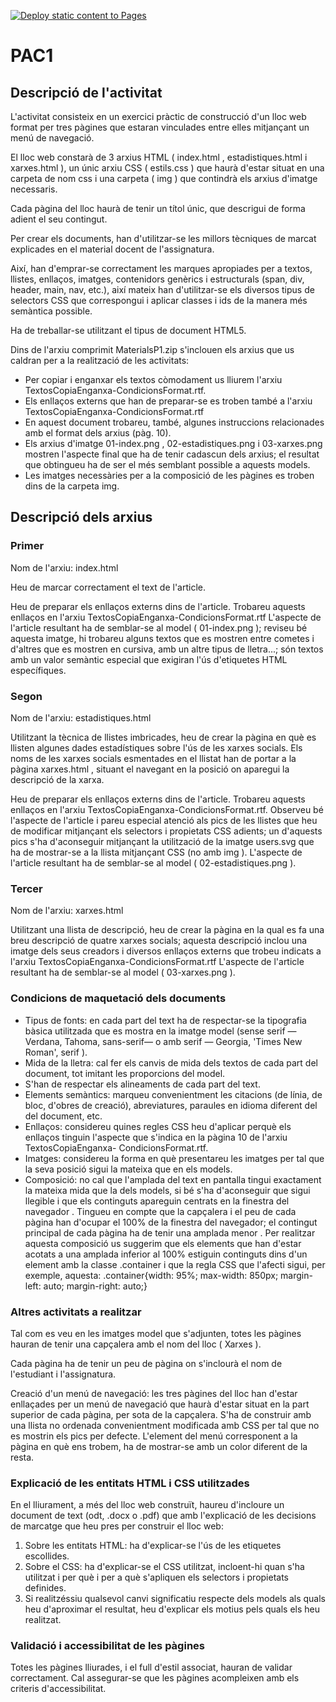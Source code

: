[![Deploy static content to Pages](https://github.com/rbuj-UOC/M4.252-PAC1/actions/workflows/static.yml/badge.svg)](https://github.com/rbuj-UOC/M4.252-PAC1/actions/workflows/static.yml)

# PAC1

## Descripció de l'activitat

L'activitat consisteix en un exercici pràctic de construcció d'un lloc web format per tres pàgines que estaran vinculades entre elles mitjançant un menú de
navegació.

El lloc web constarà de 3 arxius HTML ( index.html , estadistiques.html i xarxes.html ), un únic arxiu CSS ( estils.css ) que haurà d'estar situat en una
carpeta de nom css i una carpeta ( img ) que contindrà els arxius d'imatge necessaris.

Cada pàgina del lloc haurà de tenir un títol únic, que descrigui de forma adient el seu contingut.

Per crear els documents, han d'utilitzar-se les millors tècniques de marcat explicades en el material docent de l'assignatura.

Així, han d'emprar-se correctament les marques apropiades per a textos, llistes, enllaços, imatges, contenidors genèrics i estructurals (span, div, header, main, nav, etc.), així mateix han d'utilitzar-se els diversos tipus de selectors CSS que correspongui i aplicar classes i ids de la manera més
semàntica possible.

Ha de treballar-se utilitzant el tipus de document HTML5.

Dins de l'arxiu comprimit MaterialsP1.zip s'inclouen els arxius que us caldran per a la realització de les activitats:
- Per copiar i enganxar els textos còmodament us lliurem l'arxiu TextosCopiaEnganxa-CondicionsFormat.rtf.
- Els enllaços externs que han de preparar-se es troben també a l'arxiu TextosCopiaEnganxa-CondicionsFormat.rtf
- En aquest document trobareu, també, algunes instruccions relacionades amb el format dels arxius (pàg. 10).
- Els arxius d'imatge 01-index.png , 02-estadistiques.png i 03-xarxes.png mostren l'aspecte final que ha de tenir cadascun dels arxius; el resultat que obtingueu ha de ser el més semblant possible a aquests models.
- Les imatges necessàries per a la composició de les pàgines es troben dins de la carpeta img.

## Descripció dels arxius

### Primer

Nom de l'arxiu: index.html

Heu de marcar correctament el text de l'article.

Heu de preparar els enllaços externs dins de l'article. Trobareu aquests enllaços en l'arxiu TextosCopiaEnganxa-CondicionsFormat.rtf
L'aspecte de l'article resultant ha de semblar-se al model ( 01-index.png ); reviseu bé aquesta imatge, hi trobareu alguns textos que es mostren entre
cometes i d'altres que es mostren en cursiva, amb un altre tipus de lletra...; són textos amb un valor semàntic especial que exigiran l'ús d'etiquetes HTML
específiques.

### Segon

Nom de l'arxiu: estadistiques.html

Utilitzant la tècnica de llistes imbricades, heu de crear la pàgina en què es llisten algunes dades estadístiques sobre l'ús de les xarxes socials. Els noms de les xarxes socials esmentades en el llistat han de portar a la pàgina xarxes.html , situant el navegant en la posició on aparegui la descripció de la xarxa.

Heu de preparar els enllaços externs dins de l'article. Trobareu aquests enllaços en l'arxiu TextosCopiaEnganxa-CondicionsFormat.rtf.
Observeu bé l'aspecte de l'article i pareu especial atenció als pics de les llistes que heu de modificar mitjançant els selectors i propietats CSS adients; un
d'aquests pics s'ha d'aconseguir mitjançant la utilització de la imatge users.svg que ha de mostrar-se a la llista mitjançant CSS (no amb img ). L'aspecte
de l'article resultant ha de semblar-se al model ( 02-estadistiques.png ).

### Tercer

Nom de l'arxiu: xarxes.html

Utilitzant una llista de descripció, heu de crear la pàgina en la qual es fa una breu descripció de quatre xarxes socials; aquesta descripció inclou una
imatge dels seus creadors i diversos enllaços externs que trobeu indicats a l'arxiu TextosCopiaEnganxa-CondicionsFormat.rtf
L'aspecte de l'article resultant ha de semblar-se al model ( 03-xarxes.png ).

###  Condicions de maquetació dels documents
- Tipus de fonts: en cada part del text ha de respectar-se la tipografia bàsica utilitzada que es mostra en la imatge model (sense serif — Verdana,
Tahoma, sans-serif— o amb serif — Georgia, 'Times New Roman', serif ).
- Mida de la lletra: cal fer els canvis de mida dels textos de cada part del document, tot imitant les proporcions del model.
- S'han de respectar els alineaments de cada part del text.
- Elements semàntics: marqueu convenientment les citacions (de línia, de bloc, d'obres de creació), abreviatures, paraules en idioma diferent del del
document, etc.
- Enllaços: considereu quines regles CSS heu d'aplicar perquè els enllaços tinguin l'aspecte que s'indica en la pàgina 10 de l'arxiu TextosCopiaEnganxa-
CondicionsFormat.rtf.
- Imatges: considereu la forma en què presentareu les imatges per tal que la seva posició sigui la mateixa que en els models.
- Composició: no cal que l'amplada del text en pantalla tingui exactament la mateixa mida que la dels models, si bé s'ha d'aconseguir que sigui llegible i
que els continguts apareguin centrats en la finestra del navegador . Tingueu en compte que la capçalera i el peu de cada pàgina han d'ocupar el 100%
de la finestra del navegador; el contingut principal de cada pàgina ha de tenir una amplada menor . Per realitzar aquesta composició us suggerim que
els elements que han d'estar acotats a una amplada inferior al 100% estiguin continguts dins d'un element amb la classe .container i que la regla CSS
que l'afecti sigui, per exemple, aquesta: .container{width: 95%; max-width: 850px; margin-left: auto; margin-right: auto;}

### Altres activitats a realitzar

Tal com es veu en les imatges model que s'adjunten, totes les pàgines hauran de tenir una capçalera amb el nom del lloc ( Xarxes ).

Cada pàgina ha de tenir un peu de pàgina on s'inclourà el nom de l'estudiant i l'assignatura.

Creació d'un menú de navegació: les tres pàgines del lloc han d'estar enllaçades per un menú de navegació que haurà d'estar situat en la part superior de
cada pàgina, per sota de la capçalera. S'ha de construir amb una llista no ordenada convenientment modificada amb CSS per tal que no es mostrin els
pics per defecte. L'element del menú corresponent a la pàgina en què ens trobem, ha de mostrar-se amb un color diferent de la resta.

### Explicació de les entitats HTML i CSS utilitzades

En el lliurament, a més del lloc web construït, haureu d'incloure un document de text (odt, .docx o .pdf) que amb l'explicació de les decisions de marcatge
que heu pres per construir el lloc web:

1. Sobre les entitats HTML: ha d'explicar-se l'ús de les etiquetes escollides.
2. Sobre el CSS: ha d'explicar-se el CSS utilitzat, incloent-hi quan s'ha utilitzat i per què i per a què s'apliquen els selectors i propietats definides.
3. Si realitzéssiu qualsevol canvi significatiu respecte dels models als quals heu d'aproximar el resultat, heu d'explicar els motius pels quals els heu
realitzat.

### Validació i accessibilitat de les pàgines

Totes les pàgines lliurades, i el full d'estil associat, hauran de validar correctament. Cal assegurar-se que les pàgines acompleixen amb els criteris
d'accessibilitat.